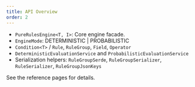 ```yaml
---
title: API Overview
order: 2
---
```


- `PureRulesEngine<T, I>`: Core engine facade.
- `EngineMode`: DETERMINISTIC | PROBABILISTIC
- `Condition<T>` / `Rule`, `RuleGroup`, `Field`, `Operator`
- `DeterministicEvaluationService` and `ProbabilisticEvaluationService`
- Serialization helpers: `RuleGroupSerde`, `RuleGroupSerializer`, `RuleSerializer`, `RuleGroupJsonKeys`

See the reference pages for details.

